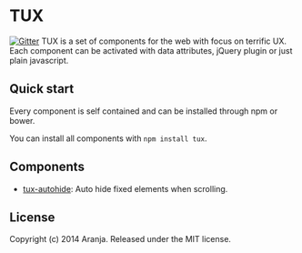 TUX
===

[![Gitter](https://badges.gitter.im/Join%20Chat.svg)](https://gitter.im/aranja/tux?utm_source=badge&utm_medium=badge&utm_campaign=pr-badge&utm_content=badge)
TUX is a set of components for the web with focus on terrific UX. Each component can be activated with data attributes, jQuery plugin or just plain javascript.

## Quick start

Every component is self contained and can be installed through npm or bower.

You can install all components with `npm install tux`.

## Components

- [tux-autohide](https://github.com/aranja/tux-autohide): Auto hide fixed elements when scrolling.

## License
Copyright (c) 2014 Aranja.
Released under the MIT license.
